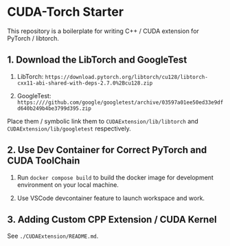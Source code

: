 # CUDA-Torch Starter

This repository is a boilerplate for writing C++ / CUDA extension for PyTorch / libtorch.

## 1. Download the LibTorch and GoogleTest

1. LibTorch: `https://download.pytorch.org/libtorch/cu128/libtorch-cxx11-abi-shared-with-deps-2.7.0%2Bcu128.zip`

2. GoogleTest: `https:////github.com/google/googletest/archive/03597a01ee50ed33e9dfd640b249b4be3799d395.zip`

Place them / symbolic link them to `CUDAExtension/lib/libtorch` and `CUDAExtension/lib/googletest` respectively.

## 2. Use Dev Container for Correct PyTorch and CUDA ToolChain 

1. Run `docker compose build` to build the docker image for development environment on your local machine.

2. Use VSCode devcontainer feature to launch workspace and work.


## 3. Adding Custom CPP Extension / CUDA Kernel

See `./CUDAExtension/README.md`.
